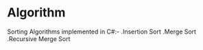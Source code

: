 # Algorithm
Sorting Algorithms implemented in C#:-
  .Insertion Sort
  .Merge Sort
  .Recursive Merge Sort
